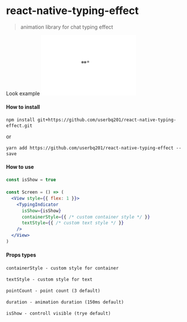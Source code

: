 # react-native-typing-effect
> animation library for chat typing effect

Look example
![example.gif](example.gif)

#### How to install

```
npm install git+https://github.com/userbq201/react-native-typing-effect.git
```
or 
```
yarn add https://github.com/userbq201/react-native-typing-effect --save
```

#### How to use

```jsx
const isShow = true

const Screen = () => (
  <View style={{ flex: 1 }}>
    <TypingIndicator
      isShow={isShow}
      containerStyle={{ /* custom container style */ }}
      textStyle={{ /* custom text style */ }}
    />
  </View>
)
```

#### Props types

```containerStyle - custom style for container```

```textStyle - custom style for text```

```pointCount - point count (3 default)```

```duration - animation duration (150ms default)```

```isShow - controll visible (trye default)```